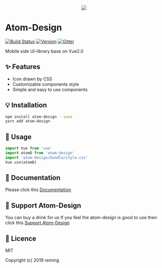<div align="center"><img src="https://unpkg.com/assets-img@1.0.1/logo.png"></img></div>

# Atom-Design

[![Build Status](https://travis-ci.org/reming0227/atom-design.svg?branch=master)](https://travis-ci.org/reming0227/atom-design) [![Version](https://img.shields.io/badge/npm-1.3.2-blue.svg)](https://www.npmjs.com/package/atom-design) [![Gitter](https://badges.gitter.im/atom_design/AtomDesign.svg)](https://gitter.im/atom_design/AtomDesign?utm_source=badge&utm_medium=badge&utm_campaign=pr-badge)

Mobile side UI-library base on Vue2.0

## :sparkles: Features
* Icon drawn by CSS
* Customizable components style
* Simple and easy to use components

## :bulb: Installation

```bash
npm install atom-design --save
yarn add atom-design
```

## :wrench: Usage

```javascript
import Vue from 'vue'
import atomD from 'atom-design'
import 'atom-design/bundle/style.css'
Vue.use(atomD)
```

## :memo: Documentation
Please click this [Documentation](https://atom-design.github.io/docs/#/)

## :sparkling_heart: Support Atom-Design

You can buy a drink for us If you feel the atom-design is good to use then click this [Support Atom-Design](https://www.patreon.com/remingchan)

## :page_facing_up: Licence

MIT

Copyright (c) 2019 reming
